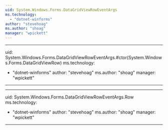 ```yaml
---
uid: System.Windows.Forms.DataGridViewRowEventArgs
ms.technology: 
  - "dotnet-winforms"
author: "stevehoag"
ms.author: "shoag"
manager: "wpickett"
---
```


---
uid: System.Windows.Forms.DataGridViewRowEventArgs.#ctor(System.Windows.Forms.DataGridViewRow)
ms.technology: 
  - "dotnet-winforms"
author: "stevehoag"
ms.author: "shoag"
manager: "wpickett"
---

---
uid: System.Windows.Forms.DataGridViewRowEventArgs.Row
ms.technology: 
  - "dotnet-winforms"
author: "stevehoag"
ms.author: "shoag"
manager: "wpickett"
---
